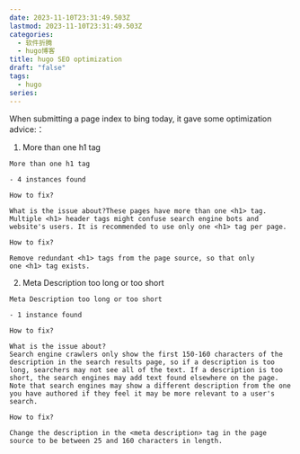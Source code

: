 ```yaml
---
date: 2023-11-10T23:31:49.503Z
lastmod: 2023-11-10T23:31:49.503Z
categories:
  - 软件折腾
  - hugo博客
title: hugo SEO optimization
draft: "false"
tags:
  - hugo
series:
---
```

When submitting a page index to bing today, it gave some optimization advice:：
1. More than one h1 tag
```text {linenos=true}
More than one h1 tag

- 4 instances found

How to fix?

What is the issue about?These pages have more than one <h1> tag. Multiple <h1> header tags might confuse search engine bots and website's users. It is recommended to use only one <h1> tag per page.

How to fix?

Remove redundant <h1> tags from the page source, so that only one <h1> tag exists.
```

2. Meta Description too long or too short
```text {linenos=inline}
Meta Description too long or too short

- 1 instance found

How to fix?

What is the issue about?
Search engine crawlers only show the first 150-160 characters of the description in the search results page, so if a description is too long, searchers may not see all of the text. If a description is too short, the search engines may add text found elsewhere on the page. Note that search engines may show a different description from the one you have authored if they feel it may be more relevant to a user's search.

How to fix?

Change the description in the <meta description> tag in the page source to be between 25 and 160 characters in length.
```

